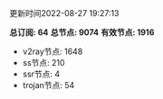 更新时间2022-08-27 19:27:13

**总订阅: 64**
**总节点: 9074**
**有效节点: 1916**
- v2ray节点: 1648
- ss节点: 210
- ssr节点: 4
- trojan节点: 54
